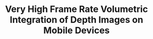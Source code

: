 ---
title: "Very High Frame Rate Volumetric Integration of Depth Images on Mobile Devices"
year: 2015
pdf_url: "http://www.robots.ox.ac.uk/~tvg/publications/2015/kaehler15infinitam.pdf"
category: "vision"
author_list: "Olaf Kaehler, Victor Adrian Prisacariu, Carl Yuheng Ren, Xin Sun, Philip H.S. Torr, David W. Murray"
grant: "NULL"
pub_in: "IEEE Transactions on Visualization and Computer Graphics"
---